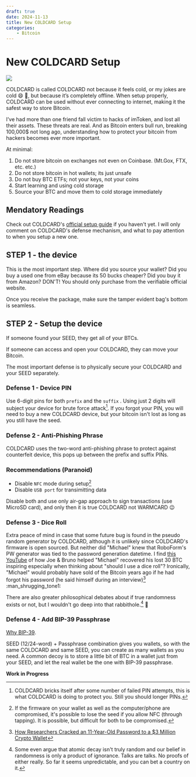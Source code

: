 ```yaml
---
draft: true
date: 2024-11-13
title: New COLDCARD Setup
categories:
    - Bitcoin
---
```


# New COLDCARD Setup

![](https://i.imgflip.com/8eevp9.jpg)

COLDCARD is called COLDCARD not because it feels cold, or my jokes are cold :smile: :cold_face:, but because it’s completely offline. When setup properly, COLDCARD can be used without ever connecting to internet, making it the safest way to store Bitcoin.

I’ve had more than one friend fall victim to hacks of imToken, and lost all their assets. These threats are real. And as Bitcoin enters bull run, breaking 100,000$ not long ago, understanding how to protect your bitcoin from hackers becomes ever more important.

At minimal:

1. Do not store bitcoin on exchanges not even on Coinbase. (Mt.Gox, FTX, etc. etc.)
2. Do not store bitcoin in hot wallets; its just unsafe
3. Do not buy BTC ETFs; not your keys, not your coins
4. Start learning and using cold storage
5. Source your BTC and move them to cold storage immediately


## Mendatory Readings

Check out COLDCARD's [official setup guide](https://coldcard.com/docs/quick/) if you haven't yet. I will only comment on COLDCARD's defense mechanism, and what to pay attention to when you setup a new one.


## STEP 1 - the device

This is the most important step. Where did you source your wallet? Did you buy a used one from eBay because its 50 bucks cheaper? Did you buy it from Amazon? DON'T! You should only purchase from the verifiable official website.

Once you receive the package, make sure the tamper evident bag's bottom is seamless.


## STEP 2 - Setup the device

If someone found your SEED, they get all of your BTCs.

If someone can access and open your COLDCARD, they can move your Bitcoin. 

The most important defense is to physically secure your COLDCARD and your SEED separately.

### Defense 1 - Device PIN

Use 6-digit pins for both  `prefix` and the `suffix` . Using just 2 digits will subject your device for brute force attack[^1]. If you forgot your PIN, you will need to buy a new COLDCARD device, but your bitcoin isn't lost as long as you still have the seed.

[^1]: COLDCARD bricks itself after some number of failed PIN attempts, this is what COLDCARD is doing to protect you. Still you should longer PINs. 

### Defense 2 - Anti-Phishing Phrase

COLDCARD uses the two-word anti-phishing phrase to protect against counterfeit device, this pops up between the prefix and suffix PINs. 

### Recommendations (Paranoid)

- Disable `NFC` mode during setup[^2]
- Disable `USB port` for transimitting data

Disable both and use only air-gap approach to sign transactions (use MicroSD card), and only then it is true COLDCARD not WARMCARD :wink:

[^2]: If the firmware on your wallet as well as the computer/phone are compromised, it's possible to lose the seed if you allow NFC (through tapping). It is possible, but difficult for both to be compromised. 

### Defense 3 - Dice Roll 

Extra peace of mind in case that some future bug is found in the pseudo random generator by COLDCARD, although it is unlikely since COLDCARD's firmware is open sourced. But neither did "Michael" knew that RoboForm's PW generator was tied to the password generation datetime. I find [this YouTube](https://www.youtube.com/watch?v=N2eKCAzM2kw) of how Joe & Bruno helped "Michael" recovered his lost 30 BTC inspiring especially when thinking about "should I use a dice roll"? Ironically, "Michael" would probably have sold of the Bitcoin years ago if he had forgot his password (he said himself during an interview)[^3] :man_shrugging_tone1:

There are also greater philosophical debates about if true randomness exists or not, but I wouldn't go deep into that rabbithole.[^4] :rabbit:

[^3]: [How Researchers Cracked an 11-Year-Old Password to a $3 Million Crypto Wallet](https://www.wired.com/story/roboform-password-3-million-dollar-crypto-wallet/)
[^4]: Some even argue that atomic decay isn't truly random and our belief in randomness is only a product of ignorance. Talks are talks. No proofs of either really. So far it seems unpredictable, and you can bet a country on it. 


### Defense 4 - Add BIP-39 Passphrase

[Why BIP-39](self_custody.md#bip-39).

SEED (12/24-word) + Passphrase combination gives you wallets, so with the same COLDCARD and same SEED, you can create as many wallets as you need. A common decoy is to store a little bit of BTC in a wallet just from your SEED, and let the real wallet be the one with BIP-39 passphrase.

**Work in Progress**
